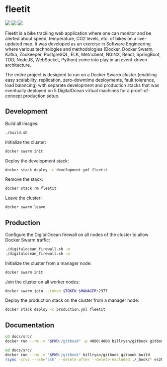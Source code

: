 # fleetit

![](https://i.imgur.com/ljbMfoM.png?3) ![](https://i.imgur.com/6i9OaXP.png?4) ![](https://i.imgur.com/Pmfx3Vh.png?3)

Fleetit is a bike tracking web application where one can monitor and be alerted about speed, temperature, CO2 levels, etc. of bikes on a live-updated map. It was developed as an exercise in Software Engineering where various technologies and methodologies (Docker, Docker Swarm, Kafka, Zookeeper, PostgreSQL, ELK, Metricbeat, NGINX, React, SpringBoot, TDD, NodeJS, WebSocket, Python) come into play in an event-driven architecture.

The entire project is designed to run on a Docker Swarm cluster (enabling easy scalability, replication, zero-downtime deployments, fault tolerance, load balancing) with separate development and production stacks that was eventually deployed on 5 DigitalOcean virtual machines for a proof-of-concept production setup.

## Development

Build all images:

```bash
./build.sh
```

Initialize the cluster:

```bash
docker swarm init
```

Deploy the development stack:

```bash
docker stack deploy -c development.yml fleetit
```

Remove the stack:

```bash
docker stack rm fleetit
```

Leave the cluster:

```bash
docker swarm leave
```

## Production

Configure the DigitalOcean firewall on all nodes of the cluster to allow Docker Swarm traffic:

```bash
./digitalocean_firewall.sh -m
./digitalocean_firewall.sh -w
```

Initialize the cluster from a manager node:

```bash
docker swarm init
```

Join the cluster on all worker nodes:

```bash
docker swarm join --token $TOKEN $MANAGER:2377
```

Deploy the production stack on the cluster from a manager node:

```bash
docker stack deploy -c production.yml fleetit
```

## Documentation

```bash
cd docs/src/
docker run --rm -v "$PWD:/gitbook" -p 4000:4000 billryan/gitbook gitbook serve
```

```bash
cd docs/src/
docker run --rm -v "$PWD:/gitbook" billryan/gitbook gitbook build
rsync -crvz --rsh='ssh' --delete-after --delete-excluded ./_book/* es2017-2018_g201@xcoa.av.it.pt:public_html/docs
```
